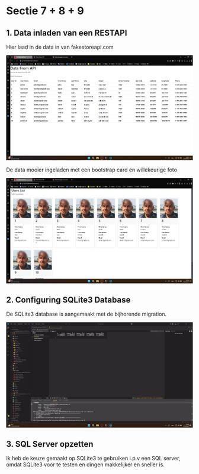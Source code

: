 # Sectie 7 + 8 + 9

## 1. Data inladen van een RESTAPI

Hier laad in de data in van fakestoreapi.com

![](../images/restapi-1.png)

De data mooier ingeladen met een bootstrap card en willekeurige foto

![](../images/restapi-2.png)

## 2. Configuring SQLite3 Database

De SQLite3 database is aangemaakt met de bijhorende migration.

![](../images/crud-1.png)

## 3. SQL Server opzetten

Ik heb de keuze gemaakt op SQLite3 te gebruiken i.p.v een SQL server, omdat SQLite3 voor te testen en dingen makkelijker en sneller is.
